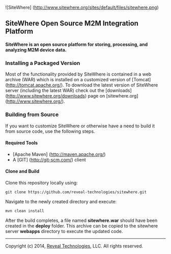 ![SiteWhere] (http://www.sitewhere.org/sites/default/files/sitewhere.png)

SiteWhere Open Source M2M Integration Platform
----------------------------------------------

#### SiteWhere is an open source platform for storing, processing, and analyzing M2M device data. ####

### Installing a Packaged Version

Most of the functionality provided by SiteWhere is contained in a web archive (WAR) which is installed on a customized version of [Tomcat] (http://tomcat.apache.org/). To download the latest version of SiteWhere server (including the latest WAR) check out the [downloads] (http://www.sitewhere.org/downloads) page on [sitewhere.org] (http://www.sitewhere.org/).

### Building from Source
If you want to customize SiteWhere or otherwise have a need to build it from source code, use the following steps.

#### Required Tools #####
* [Apache Maven] (http://maven.apache.org/)
* A [GIT] (http://git-scm.com/) client

#### Clone and Build #####
Clone this repository locally using:

    git clone https://github.com/reveal-technologies/sitewhere.git
    
Navigate to the newly created directory and execute:

    mvn clean install

After the build completes, a file named **sitewhere.war** should have been created in the **deploy** folder. This archive can be copied to the sitewhere server **webapps** directory to execute the updated code.

* * * *

Copyright (c) 2014, [Reveal Technologies](http://www.reveal-tech.com), LLC. All rights reserved.
